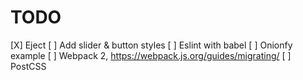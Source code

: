 # TODO

 [X] Eject
 [ ] Add slider & button styles
 [ ] Eslint with babel
 [ ] Onionfy example
 [ ] Webpack 2, https://webpack.js.org/guides/migrating/
 [ ] PostCSS
